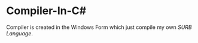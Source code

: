 # Compiler-In-C#
Compiler is created in the Windows Form which just compile my own _SURB Language_.

